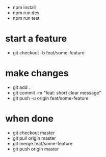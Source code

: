 - npm install
- npm run dev
- npm run test

# start a feature
- git checkout -b feat/some-feature

# make changes
- git add .
- git commit -m "feat: short clear message"
- git push -u origin feat/some-feature

# when done
- git checkout master
- git pull origin master
- git merge feat/some-feature
- git push origin master
